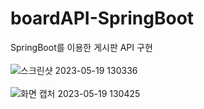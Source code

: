 # boardAPI-SpringBoot
SpringBoot를 이용한 게시판 API 구현
<br><br>
![스크린샷 2023-05-19 130336](https://github.com/hyuntae99/boardAPI-SpringBoot/assets/101180610/600251ac-0b4e-4f06-8279-b6d6b5dfb201)
<br><br>
![화면 캡처 2023-05-19 130425](https://github.com/hyuntae99/boardAPI-SpringBoot/assets/101180610/6770c28f-ee2e-4167-8942-89615c55c928)

